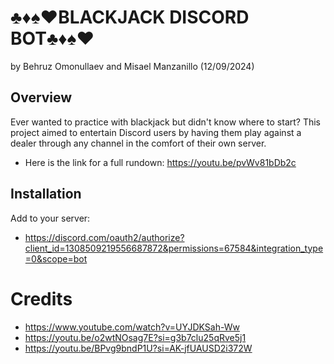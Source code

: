 # ♣️♦️♠️♥️BLACKJACK DISCORD BOT♣️♦️♠️♥️
by Behruz Omonullaev and Misael Manzanillo (12/09/2024)
## Overview
Ever wanted to practice with blackjack but didn't know where to start? This project aimed to entertain Discord users by having them play against a dealer through any channel in the comfort of their own server.
- Here is the link for a full rundown: https://youtu.be/pvWv81bDb2c

## Installation
Add to your server: 
- https://discord.com/oauth2/authorize?client_id=1308509219556687872&permissions=67584&integration_type=0&scope=bot

# Credits
- https://www.youtube.com/watch?v=UYJDKSah-Ww
- https://youtu.be/o2wtNOsag7E?si=g3b7clu25qRve5j1
- https://youtu.be/BPvg9bndP1U?si=AK-jfUAUSD2i372W

